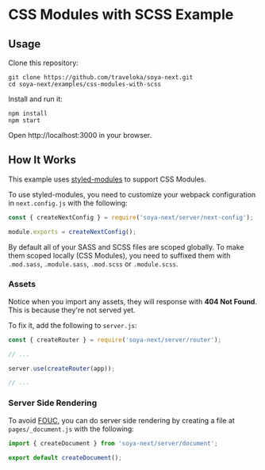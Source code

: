 # CSS Modules with SCSS Example

## Usage
Clone this repository:
```
git clone https://github.com/traveloka/soya-next.git
cd soya-next/examples/css-modules-with-scss
```

Install and run it:
```
npm install
npm start
```

Open http://localhost:3000 in your browser.

## How It Works
This example uses [styled-modules](https://github.com/traveloka/styled-modules) to support CSS Modules.

To use styled-modules, you need to customize your webpack configuration in `next.config.js` with the following:
```js
const { createNextConfig } = require('soya-next/server/next-config');

module.exports = createNextConfig();
```

By default all of your SASS and SCSS files are scoped globally.
To make them scoped locally (CSS Modules), you need to suffixed them with `.mod.sass`, `.module.sass`, `.mod.scss` or `.module.scss`.

### Assets
Notice when you import any assets, they will response with **404 Not Found**.
This is because they're not served yet.

To fix it, add the following to `server.js`:
```js
const { createRouter } = require('soya-next/server/router');

// ...

server.use(createRouter(app));

// ...
```

### Server Side Rendering
To avoid [FOUC](https://en.wikipedia.org/wiki/Flash_of_unstyled_content), you can do server side rendering by creating a file at `pages/_document.js` with the following:
```js
import { createDocument } from 'soya-next/server/document';

export default createDocument();
```
